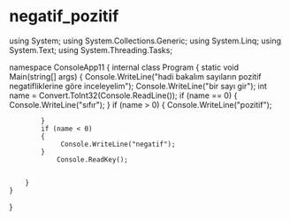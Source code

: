 # negatif_pozitif
using System;
using System.Collections.Generic;
using System.Linq;
using System.Text;
using System.Threading.Tasks;

namespace ConsoleApp11
{
    internal class Program
    {
        static void Main(string[] args)
        {
            Console.WriteLine("hadi bakalım sayıların pozitif negatifliklerine göre inceleyelim");
            Console.WriteLine("bir sayı gir");
            int name = Convert.ToInt32(Console.ReadLine());
            if (name == 0)
            {
                Console.WriteLine("sıfır");
            }
            if (name > 0)
            {
                Console.WriteLine("pozitif");
               
            }
            if (name < 0)
            {
                 Console.WriteLine("negatif");
            }
                Console.ReadKey();
           

        }
    }
}
